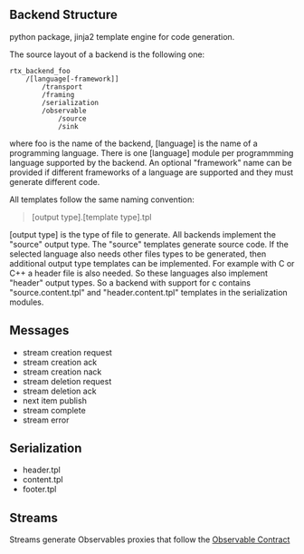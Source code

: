## Backend Structure

python package, jinja2 template engine for code generation.

The source layout of a backend is the following one:

    rtx_backend_foo
        /[language[-framework]]            
            /transport
            /framing
            /serialization
            /observable
                /source
                /sink

where foo is the name of the backend, [language] is the name of a programming
language. There is one [language] module per programmming language supported by
the backend. An optional "framework" name can be provided if different
frameworks of a language are supported and they must generate different code.

All templates follow the same naming convention:

>[output type].[template type].tpl

[output type] is the type of file to generate. All backends implement the
"source" output type. The "source" templates generate source code. If the
selected language also needs other files types to be generated, then additional
output type templates can be implemented. For example with C or C++ a header
file is also needed. So these languages also implement "header" output types. So
a backend with support for c contains "source.content.tpl" and "header.content.tpl"
templates in the serialization modules.

## Messages

- stream creation request
- stream creation ack
- stream creation nack
- stream deletion request
- stream deletion ack
- next item publish
- stream complete
- stream error

## Serialization

- header.tpl
- content.tpl
- footer.tpl


## Streams

Streams generate Observables proxies that follow the [Observable Contract](http://reactivex.io/documentation/contract.html)

